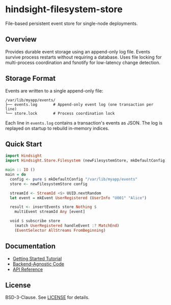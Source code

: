 # hindsight-filesystem-store

File-based persistent event store for single-node deployments.

## Overview

Provides durable event storage using an append-only log file. Events survive process restarts without requiring a database. Uses file locking for multi-process coordination and fsnotify for low-latency change detection.

## Storage Format

Events are written to a single append-only file:

```
/var/lib/myapp/events/
├── events.log       # Append-only event log (one transaction per line)
└── store.lock       # Process coordination lock
```

Each line in `events.log` contains a transaction's events as JSON. The log is replayed on startup to rebuild in-memory indices.

## Quick Start

```haskell
import Hindsight
import Hindsight.Store.Filesystem (newFilesystemStore, mkDefaultConfig)

main :: IO ()
main = do
  config <- pure $ mkDefaultConfig "/var/lib/myapp/events"
  store <- newFilesystemStore config

  streamId <- StreamId <$> UUID.nextRandom
  let event = mkEvent UserRegistered (UserInfo "U001" "Alice")

  result <- insertEvents store Nothing $
    multiEvent streamId Any [event]

  void $ subscribe store
    (match UserRegistered handleEvent :? MatchEnd)
    (EventSelector AllStreams FromBeginning)
```

## Documentation

- [Getting Started Tutorial](https://hindsight.events/tutorials/01-getting-started.html)
- [Backend-Agnostic Code](https://hindsight.events/tutorials/06-backend-agnostic.html)
- [API Reference](https://hindsight.events/haddock/hindsight-filesystem-store/)

## License

BSD-3-Clause. See [LICENSE](../LICENSE) for details.
